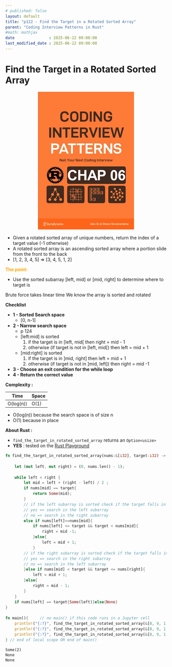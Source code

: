 ```yaml
---
# published: false
layout: default
title: "p122 - Find the Target in a Rotated Sorted Array"
parent: "Coding Interview Patterns in Rust"
#math: mathjax
date               : 2025-06-22 09:00:00
last_modified_date : 2025-06-22 09:00:00
---
```


# Find the Target in a Rotated Sorted Array

<div align="center">
<img src="../assets/chap_06.webp" alt="" width="300" loading="lazy"/>
</div>

* Given a rotated sorted array of unique numbers, return the index of a target value (-1 otherwise)
* A rotated sorted array is an ascending sorted array where a portion slide from the front to the back
* [1, 2, 3, 4, 5] => [3, 4, 5, 1, 2]

<span style="color:orange"><b>The point:</b></span>

* Use the sorted subarray [left, mid] or [mid, right] to determine where to target is


Brute force takes linear time
We know the array is sorted and rotated

**Checklist**

* **1 - Sorted Search space**
    * [0, n-1]
* **2 - Narrow search space**
    * p 124
    * [left:mid] is sorted
        1. if the target is in [left, mid[ then right = mid - 1
        1. otherwise (if target is not in [left, mid[) then left = mid + 1
    * [mid:right] is sorted
        1. if the target is in ]mid, right] then left = mid + 1
        1. otherwise (if target is not in ]mid, left]) then right = mid -1
* **3 - Choose an exit condition for the while loop**
* **4 - Return the correct value**


**Complexity :**

| Time | Space |
|------|-------|
| O(log(n)) | O(1)  |

* O(log(n)) because the search space is of size n
* O(1) because in place 





**About Rust :**
* `find_the_target_in_rotated_sorted_array` returns an ``Option<usize>``
* **YES** : tested on the [Rust Playground](https://play.rust-lang.org/)




<!-- <span style="color:red"><b>TODO : </b></span> 
* Add comments in the source code        
 -->

<!-- * <span style="color:lime"><b>Preferred solution?</b></span>      -->



```rust
fn find_the_target_in_rotated_sorted_array(nums:&[i32], target:i32) -> Option<usize> {
    
    let (mut left, mut right) = (0, nums.len() - 1);
    
    while left < right {
        let mid = left + (right - left) / 2 ;
        if nums[mid] == target{
            return Some(mid);
        }
        // if the left subarray is sorted check if the target falls in this range
        // yes => search in the left subarray
        // no => search in the right subarray
        else if nums[left]<=nums[mid]{
            if nums[left] <= target && target < nums[mid]{
                right = mid -1; 
            }else{
                left = mid + 1;
            }
        // if the right subarray is sorted check if the target falls in this range
        // yes => search in the right subarray   
        // no => search in the left subarray
        }else if nums[mid] < target && target <= nums[right]{
            left = mid + 1;
        }else{
            right = mid - 1;
        }
    }
    if nums[left] == target{Some(left)}else{None}
}

fn main(){     // no main() if this code runs in a Jupyter cell 
    println!("{:?}", find_the_target_in_rotated_sorted_array(&[8, 9, 1, 2, 3, 4, 5, 6, 7], 1));  // Some(2)
    println!("{:?}", find_the_target_in_rotated_sorted_array(&[8, 9, 1, 2, 3, 4, 5, 6, 7], 0));  // None
    println!("{:?}", find_the_target_in_rotated_sorted_array(&[8, 9, 1, 2, 3, 4, 5, 6, 7], 42)); // None
} // end of local scope OR end of main()       

```

    Some(2)
    None
    None

